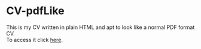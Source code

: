 ﻿# CV-pdfLike

This is my CV written in plain HTML and apt to look like a normal PDF format CV.<br/>
To access it click [here](https://amantini1997.github.io/CV-PDF/).
